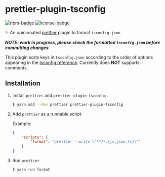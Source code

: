# prettier-plugin-tsconfig

[![npm-badge][]][npm-link]
[![license-badge][]][license-link]

✨ An opinionated [prettier][prettier-link] plugin to format `tsconfig.json`.

**_NOTE: work in progress, please check the formatted `tsconfig.json` before committing changes_**

This plugin sorts keys in `tsconfig.json` according to the order of options appearing in the [tsconfig reference][tsconfig-reference-link].
Currently does **NOT** supports comments.

## Installation

1.  Install `prettier` and `prettier-plugin-tsconfig`.<br>

    ```sh
    $ yarn add --dev prettier prettier-plugin-tsconfig
    ```

<!-- prettier-ignore-start -->

2.  Add `prettier` as a runnable script.

    Example:

    ```json
    {
        "scripts": {
            "format": "prettier --write \"**/*.{js,json,ts}\""
        }
    }
    ```

<!-- prettier-ignore-end -->

3.  Run `prettier`.<br>

    ```sh
    $ yarn run format
    ```

[npm-badge]: https://img.shields.io/npm/v/prettier-plugin-tsconfig?style=flat
[npm-link]: https://www.npmjs.com/package/prettier-plugin-tsconfig
[license-badge]: https://img.shields.io/github/license/lokshunhung/prettier-plugin-tsconfig?style=flat
[license-link]: https://opensource.org/licenses/MIT
[prettier-link]: https://prettier.io
[tsconfig-reference-link]: https://www.typescriptlang.org/tsconfig
